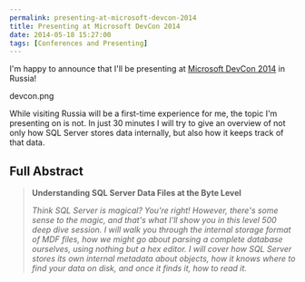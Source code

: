 ```yaml
---
permalink: presenting-at-microsoft-devcon-2014
title: Presenting at Microsoft DevCon 2014
date: 2014-05-18 15:27:00
tags: [Conferences and Presenting]
---
```

I'm happy to announce that I'll be presenting at [Microsoft DevCon 2014](http://www.msdevcon.ru/en/) in Russia!

<!-- more -->

devcon.png

While visiting Russia will be a first-time experience for me, the topic I'm presenting on is not. In just 30 minutes I will try to give an overview of not only how SQL Server stores data internally, but also how it keeps track of that data.

## Full Abstract

> **Understanding SQL Server Data Files at the Byte Level**
> 
> *Think SQL Server is magical? You're right! However, there's some sense to the magic, and that's what I'll show you in this level 500 deep dive session. I will walk you through the internal storage format of MDF files, how we might go about parsing a complete database ourselves, using nothing but a hex editor. I will cover how SQL Server stores its own internal metadata about objects, how it knows where to find your data on disk, and once it finds it, how to read it.*